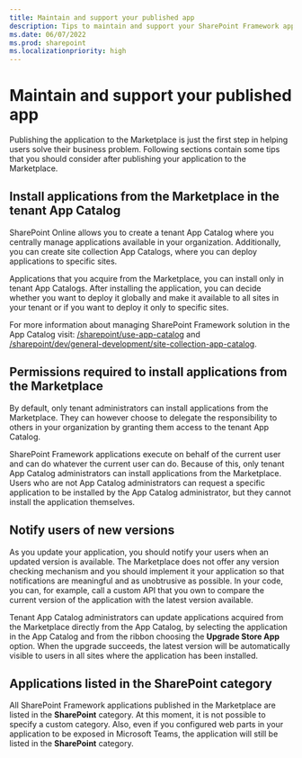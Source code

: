 ```yaml
---
title: Maintain and support your published app
description: Tips to maintain and support your SharePoint Framework app after publishing it to the Marketplace
ms.date: 06/07/2022
ms.prod: sharepoint
ms.localizationpriority: high
---
```


# Maintain and support your published app

Publishing the application to the Marketplace is just the first step in helping users solve their business problem. Following sections contain some tips that you should consider after publishing your application to the Marketplace.

## Install applications from the Marketplace in the tenant App Catalog

SharePoint Online allows you to create a tenant App Catalog where you centrally manage applications available in your organization. Additionally, you can create site collection App Catalogs, where you can deploy applications to specific sites.

Applications that you acquire from the Marketplace, you can install only in tenant App Catalogs. After installing the application, you can decide whether you want to deploy it globally and make it available to all sites in your tenant or if you want to deploy it only to specific sites.

For more information about managing SharePoint Framework solution in the App Catalog visit: [/sharepoint/use-app-catalog](/sharepoint/use-app-catalog) and [/sharepoint/dev/general-development/site-collection-app-catalog](/sharepoint/dev/general-development/site-collection-app-catalog).

## Permissions required to install applications from the Marketplace

By default, only tenant administrators can install applications from the Marketplace. They can however choose to delegate the responsibility to others in your organization by granting them access to the tenant App Catalog.

SharePoint Framework applications execute on behalf of the current user and can do whatever the current user can do. Because of this, only tenant App Catalog administrators can install applications from the Marketplace. Users who are not App Catalog administrators can request a specific application to be installed by the App Catalog administrator, but they cannot install the application themselves.

## Notify users of new versions

As you update your application, you should notify your users when an updated version is available. The Marketplace does not offer any version checking mechanism and you should implement it your application so that notifications are meaningful and as unobtrusive as possible. In your code, you can, for example,  call a custom API that you own to compare the current version of the application with the latest version available.

Tenant App Catalog administrators can update applications acquired from the Marketplace directly from the App Catalog, by selecting the application in the App Catalog and from the ribbon choosing the **Upgrade Store App** option. When the upgrade succeeds, the latest version will be automatically visible to users in all sites where the application has been installed.

## Applications listed in the SharePoint category

All SharePoint Framework applications published in the Marketplace are listed in the **SharePoint** category. At this moment, it is not possible to specify a custom category. Also, even if you configured web parts in your application to be exposed in Microsoft Teams, the application will still be listed in the **SharePoint** category.

